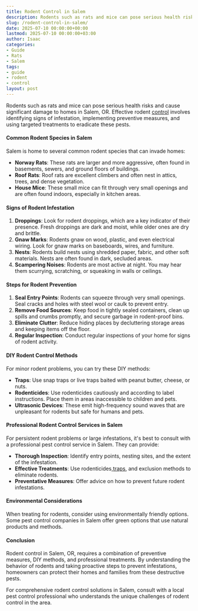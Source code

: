 ```yaml
---
title: Rodent Control in Salem
description: Rodents such as rats and mice can pose serious health risks and cause significant damage to homes in Salem, OR. Effective rodent control involves identifying...
slug: /rodent-control-in-salem/
date: 2025-07-10 00:00:00+00:00
lastmod: 2025-07-10 00:00:00+03:00
author: Isaac
categories:
- Guide
- Rats
- Salem
tags:
- guide
- rodent
- control
layout: post
---
```

Rodents such as rats and mice can pose serious health risks and cause significant damage to homes in Salem, OR. Effective rodent [control](https://pestpolicy.com/rodent-control-in-puyallup/) involves identifying signs of infestation, implementing preventive measures, and using targeted treatments to eradicate these pests.
#### Common Rodent Species in Salem
Salem is home to several common rodent species that can invade homes:
- **Norway Rats**: These rats are larger and more aggressive, often found in basements, sewers, and ground floors of buildings.
- **Roof Rats**: Roof rats are excellent climbers and often nest in attics, trees, and dense vegetation.
- **House Mice**: These small mice can fit through very small openings and are often found indoors, especially in kitchen areas.
#### Signs of Rodent Infestation
1. **Droppings**: Look for rodent droppings, which are a key indicator of their presence. Fresh droppings are dark and moist, while older ones are dry and brittle.
2. **Gnaw Marks**: Rodents gnaw on wood, plastic, and even electrical wiring. Look for gnaw marks on baseboards, wires, and furniture.
3. **Nests**: Rodents build nests using shredded paper, fabric, and other soft materials. Nests are often found in dark, secluded areas.
4. **Scampering Noises**: Rodents are most active at night. You may hear them scurrying, scratching, or squeaking in walls or ceilings.
#### Steps for Rodent Prevention
1. **Seal Entry Points**: Rodents can squeeze through very small openings. Seal cracks and holes with steel wool or caulk to prevent entry.
2. **Remove Food Sources**: Keep food in tightly sealed containers, clean up spills and crumbs promptly, and secure garbage in rodent-proof bins.
3. **Eliminate Clutter**: Reduce hiding places by decluttering storage areas and keeping items off the floor.
4. **Regular Inspection**: Conduct regular inspections of your home for signs of rodent activity.
#### DIY Rodent Control Methods
For minor rodent problems, you can try these DIY methods:
- **Traps**: Use snap traps or live traps baited with peanut butter, cheese, or nuts.
- **Rodenticides**: Use rodenticides cautiously and according to label instructions. Place them in areas inaccessible to children and pets.
- **Ultrasonic Devices**: These emit high-frequency sound waves that are unpleasant for rodents but safe for humans and pets.
#### Professional Rodent Control Services in Salem
For persistent rodent problems or large infestations, it's best to consult with a professional pest control service in Salem. They can provide:
- **Thorough Inspection**: Identify entry points, nesting sites, and the extent of the infestation.
- **Effective Treatments**: Use rodenticides,[traps](https://pestpolicy.com/best-outdoor-rat-traps/), and exclusion methods to eliminate rodents.
- **Preventative Measures**: Offer advice on how to prevent future rodent infestations.
#### Environmental Considerations
When treating for rodents, consider using environmentally friendly options. Some pest control companies in Salem offer green options that use natural products and methods.
#### Conclusion
Rodent control in Salem, OR, requires a combination of preventive measures, DIY methods, and professional treatments. By understanding the behavior of rodents and taking proactive steps to prevent infestations, homeowners can protect their homes and families from these destructive pests.

For comprehensive rodent control solutions in Salem, consult with a local pest control professional who understands the unique challenges of rodent control in the area.

